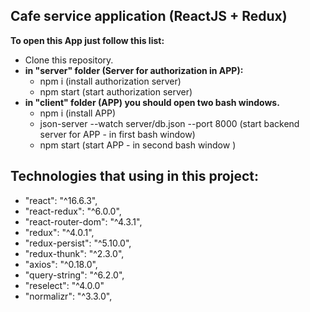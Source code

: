 ## Cafe service application (ReactJS + Redux)

**To open this App just follow this list:**

- Clone this repository.
- **in "server" folder (Server for authorization in APP):**
  - npm i (install authorization server)
  - npm start (start authorization server)
- **in "client" folder (APP) you should open two bash windows.**
  - npm i (install APP)
  - json-server --watch server/db.json --port 8000 (start backend server for APP - in first bash window)
  - npm start (start APP - in second bash window )

## Technologies that using in this project:

- "react": "^16.6.3",
- "react-redux": "^6.0.0",
- "react-router-dom": "^4.3.1",
- "redux": "^4.0.1",
- "redux-persist": "^5.10.0",
- "redux-thunk": "^2.3.0",
- "axios": "^0.18.0",
- "query-string": "^6.2.0",
- "reselect": "^4.0.0"
- "normalizr": "^3.3.0",
